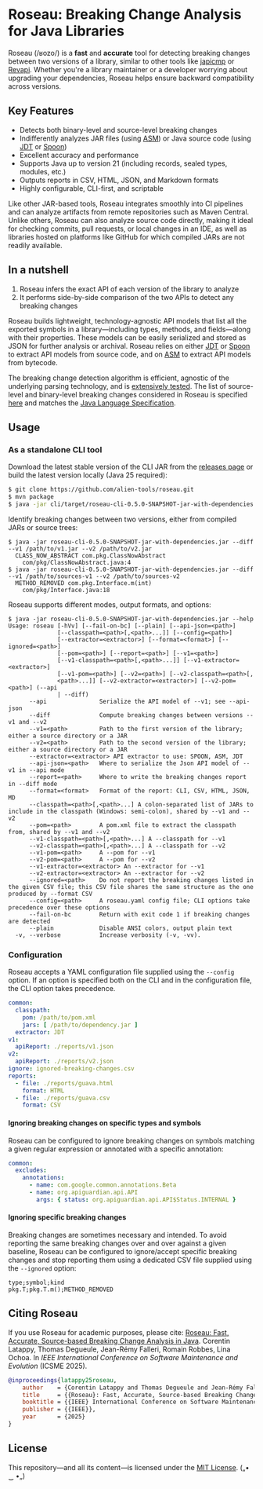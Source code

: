 # Roseau: Breaking Change Analysis for Java Libraries

Roseau (/ʁozo/) is a **fast** and **accurate** tool for detecting breaking changes between two versions of a library, similar to other tools like [japicmp](https://github.com/siom79/japicmp/) or [Revapi](https://github.com/revapi/revapi/).
Whether you're a library maintainer or a developer worrying about upgrading your dependencies, Roseau helps ensure backward compatibility across versions.

## Key Features

  - Detects both binary-level and source-level breaking changes
  - Indifferently analyzes JAR files (using [ASM](https://asm.ow2.io/)) or Java source code (using [JDT](https://github.com/eclipse-jdt/eclipse.jdt.core) or [Spoon](https://github.com/INRIA/spoon))
  - Excellent accuracy and performance
  - Supports Java up to version 21 (including records, sealed types, modules, etc.)
  - Outputs reports in CSV, HTML, JSON, and Markdown formats
  - Highly configurable, CLI-first, and scriptable

Like other JAR-based tools, Roseau integrates smoothly into CI pipelines and can analyze artifacts from remote repositories such as Maven Central.
Unlike others, Roseau can also analyze source code directly, making it ideal for checking commits, pull requests, or local changes in an IDE, as well as libraries hosted on platforms like GitHub for which compiled JARs are not readily available.

## In a nutshell

  1. Roseau infers the exact API of each version of the library to analyze
  2. It performs side-by-side comparison of the two APIs to detect any breaking changes

Roseau builds lightweight, technology-agnostic API models that list all the exported symbols in a library—including types, methods, and fields—along with their properties. These models can be easily serialized and stored as JSON for further analysis or archival.
Roseau relies on either [JDT](https://github.com/eclipse-jdt/eclipse.jdt.core) or [Spoon](https://github.com/INRIA/spoon) to extract API models from source code, and on [ASM](https://asm.ow2.io/) to extract API models from bytecode.


The breaking change detection algorithm is efficient, agnostic of the underlying parsing technology, and is [extensively tested](core/src/test/java/io/github/alien/roseau/diff).
The list of source-level and binary-level breaking changes considered in Roseau is specified [here](core/src/main/java/io/github/alien/roseau/diff/changes/BreakingChangeKind.java) and matches the [Java Language Specification](https://docs.oracle.com/javase/specs/).

## Usage

### As a standalone CLI tool

Download the latest stable version of the CLI JAR from the [releases page](https://github.com/alien-tools/roseau/releases) or build the latest version locally (Java 25 required): 

```bash
$ git clone https://github.com/alien-tools/roseau.git
$ mvn package
$ java -jar cli/target/roseau-cli-0.5.0-SNAPSHOT-jar-with-dependencies.jar --help 
```

Identify breaking changes between two versions, either from compiled JARs or source trees:

```
$ java -jar roseau-cli-0.5.0-SNAPSHOT-jar-with-dependencies.jar --diff --v1 /path/to/v1.jar --v2 /path/to/v2.jar
  CLASS_NOW_ABSTRACT com.pkg.ClassNowAbstract
    com/pkg/ClassNowAbstract.java:4
$ java -jar roseau-cli-0.5.0-SNAPSHOT-jar-with-dependencies.jar --diff --v1 /path/to/sources-v1 --v2 /path/to/sources-v2
  METHOD_REMOVED com.pkg.Interface.m(int)
    com/pkg/Interface.java:18
```

Roseau supports different modes, output formats, and options:

```
$ java -jar roseau-cli-0.5.0-SNAPSHOT-jar-with-dependencies.jar --help
Usage: roseau [-hVv] [--fail-on-bc] [--plain] [--api-json=<path>]
              [--classpath=<path>[,<path>...]] [--config=<path>]
              [--extractor=<extractor>] [--format=<format>] [--ignored=<path>]
              [--pom=<path>] [--report=<path>] [--v1=<path>]
              [--v1-classpath=<path>[,<path>...]] [--v1-extractor=<extractor>]
              [--v1-pom=<path>] [--v2=<path>] [--v2-classpath=<path>[,
              <path>...]] [--v2-extractor=<extractor>] [--v2-pom=<path>] (--api
              | --diff)
      --api               Serialize the API model of --v1; see --api-json
      --diff              Compute breaking changes between versions --v1 and --v2
      --v1=<path>         Path to the first version of the library; either a source directory or a JAR
      --v2=<path>         Path to the second version of the library; either a source directory or a JAR
      --extractor=<extractor> API extractor to use: SPOON, ASM, JDT
      --api-json=<path>   Where to serialize the Json API model of --v1 in --api mode
      --report=<path>     Where to write the breaking changes report in --diff mode
      --format=<format>   Format of the report: CLI, CSV, HTML, JSON, MD
      --classpath=<path>[,<path>...] A colon-separated list of JARs to include in the classpath (Windows: semi-colon), shared by --v1 and --v2
      --pom=<path>        A pom.xml file to extract the classpath from, shared by --v1 and --v2
      --v1-classpath=<path>[,<path>...] A --classpath for --v1
      --v2-classpath=<path>[,<path>...] A --classpath for --v2
      --v1-pom=<path>     A --pom for --v1
      --v2-pom=<path>     A --pom for --v2
      --v1-extractor=<extractor> An --extractor for --v1
      --v2-extractor=<extractor> An --extractor for --v2
      --ignored=<path>    Do not report the breaking changes listed in the given CSV file; this CSV file shares the same structure as the one produced by --format CSV
      --config=<path>     A roseau.yaml config file; CLI options take precedence over these options
      --fail-on-bc        Return with exit code 1 if breaking changes are detected
      --plain             Disable ANSI colors, output plain text
  -v, --verbose           Increase verbosity (-v, -vv).
```

### Configuration
Roseau accepts a YAML configuration file supplied using the `--config` option. If an option is specified both on the CLI and in the configuration file, the CLI option takes precedence.

```yaml
common:
  classpath:
    pom: /path/to/pom.xml
    jars: [ /path/to/dependency.jar ]
  extractor: JDT
v1:
  apiReport: ./reports/v1.json
v2:
  apiReport: ./reports/v2.json
ignore: ignored-breaking-changes.csv
reports:
  - file: ./reports/guava.html
    format: HTML
  - file: ./reports/guava.csv
    format: CSV
```

#### Ignoring breaking changes on specific types and symbols
Roseau can be configured to ignore breaking changes on symbols matching a given regular expression or annotated with a specific annotation:

```yaml
common:
  excludes:
    annotations:
      - name: com.google.common.annotations.Beta
      - name: org.apiguardian.api.API
        args: { status: org.apiguardian.api.API$Status.INTERNAL }
```

#### Ignoring specific breaking changes
Breaking changes are sometimes necessary and intended. To avoid reporting the same breaking changes over and over against a given baseline, Roseau can be configured to ignore/accept specific breaking changes and stop reporting them using a dedicated CSV file supplied using the `--ignored` option:

```csv
type;symbol;kind
pkg.T;pkg.T.m();METHOD_REMOVED
```

## Citing Roseau
If you use Roseau for academic purposes, please cite: [Roseau: Fast, Accurate, Source-based Breaking Change Analysis in Java](https://hal.science/hal-05176866/document). Corentin Latappy, Thomas Degueule, Jean-Rémy Falleri, Romain Robbes, Lina Ochoa. In _IEEE International Conference on Software Maintenance and Evolution_ (ICSME 2025).

```bibtex
@inproceedings{latappy25roseau,
    author    = {Corentin Latappy and Thomas Degueule and Jean-Rémy Falleri and Romain Robbes and Lina Ochoa},
    title     = {{Roseau}: Fast, Accurate, Source-based Breaking Change Analysis in {Java}},
    booktitle = {{IEEE} International Conference on Software Maintenance and Evolution, {ICSME} 2025, Auckland, New Zealand, September 7-12, 2025},
    publisher = {{IEEE}},
    year      = {2025}
}
```

## License
This repository—and all its content—is licensed under the [MIT License](https://choosealicense.com/licenses/mit/).  („• ‿ •„) 
